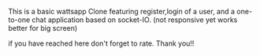 This is a basic wattsapp Clone featuring register,login of a user, and a one-to-one chat application based on socket-IO.
(not responsive yet works better for big screen)

if you have reached here don't forget to rate. Thank you!!
